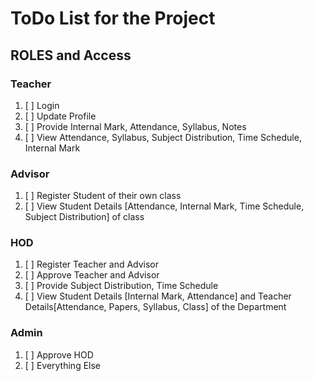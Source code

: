 # ToDo List for the Project

## ROLES and Access

### Teacher

1. [ ] Login
2. [ ] Update Profile
3. [ ] Provide Internal Mark, Attendance, Syllabus, Notes
4. [ ] View Attendance, Syllabus, Subject Distribution, Time Schedule, Internal Mark

### Advisor

1. [ ] Register Student of their own class
2. [ ] View Student Details [Attendance, Internal Mark, Time Schedule, Subject Distribution] of class

### HOD

1. [ ] Register Teacher and Advisor
2. [ ] Approve Teacher and Advisor
3. [ ] Provide Subject Distribution, Time Schedule
4. [ ] View Student Details [Internal Mark, Attendance] and Teacher Details[Attendance, Papers, Syllabus, Class] of the Department

### Admin

1. [ ] Approve HOD
2. [ ] Everything Else
